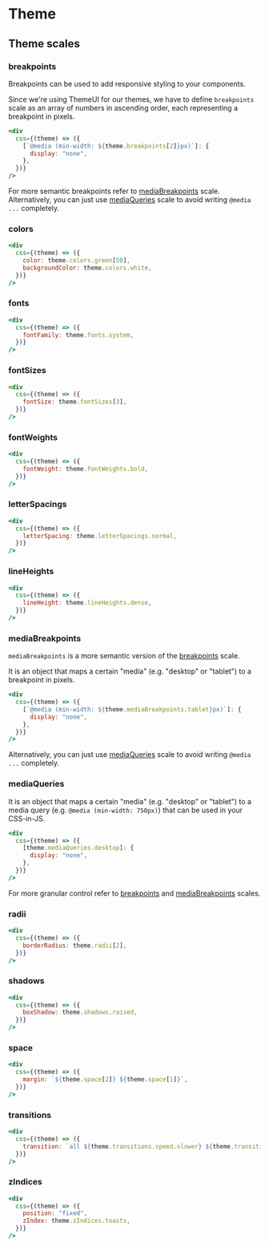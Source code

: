 # Theme

## Theme scales

### breakpoints

Breakpoints can be used to add responsive styling to your components.

Since we're using ThemeUI for our themes, we have to define `breakpoints` scale as an array of numbers in ascending order,
each representing a breakpoint in pixels.

```jsx
<div
  css={(theme) => ({
    [`@media (min-width: ${theme.breakpoints[2]}px)`]: {
      display: "none",
    },
  })}
/>
```

For more semantic breakpoints refer to [mediaBreakpoints](#mediaBreakpoints) scale.
Alternatively, you can just use [mediaQueries](#mediaQueries) scale to avoid writing `@media ...` completely.

### colors

```jsx
<div
  css={(theme) => ({
    color: theme.colors.green[50],
    backgroundColor: theme.colors.white,
  })}
/>
```

### fonts

```jsx
<div
  css={(theme) => ({
    fontFamily: theme.fonts.system,
  })}
/>
```

### fontSizes

```jsx
<div
  css={(theme) => ({
    fontSize: theme.fontSizes[3],
  })}
/>
```

### fontWeights

```jsx
<div
  css={(theme) => ({
    fontWeight: theme.fontWeights.bold,
  })}
/>
```

### letterSpacings

```jsx
<div
  css={(theme) => ({
    letterSpacing: theme.letterSpacings.normal,
  })}
/>
```

### lineHeights

```jsx
<div
  css={(theme) => ({
    lineHeight: theme.lineHeights.dense,
  })}
/>
```

### mediaBreakpoints

`mediaBreakpoints` is a more semantic version of the [breakpoints](#breakpoints) scale.

It is an object that maps a certain "media" (e.g. "desktop" or "tablet") to a breakpoint in pixels.

```jsx
<div
  css={(theme) => ({
    [`@media (min-width: ${theme.mediaBreakpoints.tablet}px)`]: {
      display: "none",
    },
  })}
/>
```

Alternatively, you can just use [mediaQueries](#mediaQueries) scale to avoid writing `@media ...` completely.

### mediaQueries

It is an object that maps a certain "media" (e.g. "desktop" or "tablet") to a media query (e.g. `@media (min-width: 750px)`) that can be used in your CSS-in-JS.

```jsx
<div
  css={(theme) => ({
    [theme.mediaQueries.desktop]: {
      display: "none",
    },
  })}
/>
```

For more granular control refer to [breakpoints](#breakpoints) and [mediaBreakpoints](#mediaBreakpoints) scales.

### radii

```jsx
<div
  css={(theme) => ({
    borderRadius: theme.radii[2],
  })}
/>
```

### shadows

```jsx
<div
  css={(theme) => ({
    boxShadow: theme.shadows.raised,
  })}
/>
```

### space

```jsx
<div
  css={(theme) => ({
    margin: `${theme.space[2]} ${theme.space[1]}`,
  })}
/>
```

### transitions

```jsx
<div
  css={(theme) => ({
    transition: `all ${theme.transitions.speed.slower} ${theme.transitions.curve.fastOutLinearIn}`,
  })}
/>
```

### zIndices

```jsx
<div
  css={(theme) => ({
    position: "fixed",
    zIndex: theme.zIndices.toasts,
  })}
/>
```
